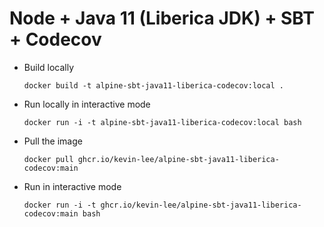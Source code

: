 # Node + Java 11 (Liberica JDK) + SBT + Codecov

* Build locally
  ```shell
  docker build -t alpine-sbt-java11-liberica-codecov:local .
  ```

* Run locally in interactive mode
  ```shell
  docker run -i -t alpine-sbt-java11-liberica-codecov:local bash
  ```

* Pull the image
  ```shell
  docker pull ghcr.io/kevin-lee/alpine-sbt-java11-liberica-codecov:main
  ```

* Run in interactive mode
  ```shell
  docker run -i -t ghcr.io/kevin-lee/alpine-sbt-java11-liberica-codecov:main bash
  ```
